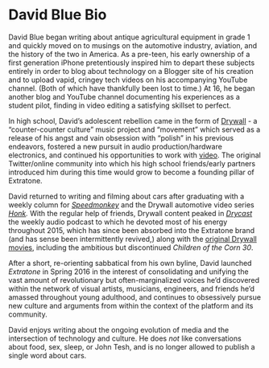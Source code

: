 # David Blue Bio

David Blue began writing about antique agricultural equipment in grade 1 and quickly moved on to musings on the automotive industry, aviation, and the history of the two in America. As a pre-teen, his early ownership of a first generation iPhone pretentiously inspired him to depart these subjects entirely in order to blog about technology on a Blogger site of his creation and to upload vapid, cringey tech videos on his accompanying YouTube channel. (Both of which have thankfully been lost to time.) At 16, he began another blog and YouTube channel documenting his experiences as a student pilot, finding in video editing a satisfying skillset to perfect.

In high school, David’s adolescent rebellion came in the form of [Drywall](https://ihadtopee.bandcamp.com/) - a “counter-counter culture” music project and “movement” which served as a release of his angst and vain obsession with “polish” in his previous endeavors, fostered a new pursuit in audio production/hardware electronics, and continued his opportunities to work with [video](https://youtu.be/FxzVD2zw3aM). The original Twitter/online community into which his high school friends/early partners introduced him during this time would grow to become a founding pillar of Extratone.

David returned to writing and filming about cars after graduating with a weekly column for *[Speedmonkey](http://www.speedmonkey.co.uk/search/label/David)* and the Drywall automotive video series *[Honk](http://bit.ly/dbhonkyt).* With the regular help of friends, Drywall content peaked in *[Drycast](http://extratone.com/drycast)* the weekly audio podcast to which he devoted most of his energy throughout 2015, which has since been absorbed into the Extratone brand (and has sense been intermittently revived,) along with the [original Drywall movies](http://bit.ly/dryfilms), including the ambitious but discontinued *Children of the Corn 30*.

After a short, re-orienting sabbatical from his own byline, David launched *Extratone* in Spring 2016 in the interest of consolidating and unifying the vast amount of revolutionary but often-marginalized voices he’d discovered within the network of visual artists, musicians, engineers, and friends he’d amassed throughout young adulthood, and continues to obsessively pursue new culture and arguments from within the context of the platform and its community.

David enjoys writing about the ongoing evolution of media and the intersection of technology and culture. He does *not* like conversations about food, sex, sleep, or John Tesh, and is no longer allowed to publish a single word about cars.